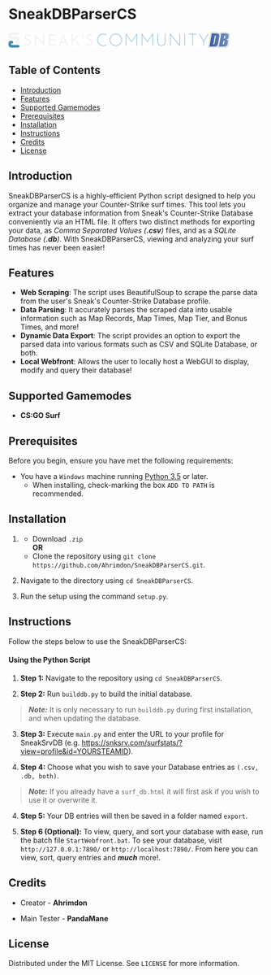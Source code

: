 # SneakDBParserCS

![image](assets/SneaksCommunity.png)

## Table of Contents

- [Introduction](#introduction)
- [Features](#features)
- [Supported Gamemodes](#supported-gamemodes)
- [Prerequisites](#prerequisites)
- [Installation](#installation)
- [Instructions](#instructions)
- [Credits](#credits)
- [License](#license)

## Introduction
SneakDBParserCS is a highly-efficient Python script designed to help you organize and manage your Counter-Strike surf times. This tool lets you extract your database information from Sneak's Counter-Strike Database conveniently via an HTML file. It offers two distinct methods for exporting your data, as *Comma Separated Values (**.csv**)* files, and as a *SQLite Database (**.db**)*. With SneakDBParserCS, viewing and analyzing your surf times has never been easier!

## Features
- **Web Scraping**: The script uses BeautifulSoup to scrape the parse data from the user's Sneak's Counter-Strike Database profile.
- **Data Parsing**: It accurately parses the scraped data into usable information such as Map Records, Map Times, Map Tier, and Bonus Times, and more!
- **Dynamic Data Export**: The script provides an option to export the parsed data into various formats such as CSV and SQLite Database, or both. 
- **Local Webfront**: Allows the user to locally host a WebGUI to display, modify and query their database!

## Supported Gamemodes
- **CS:GO Surf**

## Prerequisites
Before you begin, ensure you have met the following requirements:
* You have a `Windows` machine running [Python 3.5](https://www.python.org/downloads/) or later.
  * When installing, check-marking the box `ADD TO PATH` is recommended.

## Installation
1. * Download `.zip`
     <br>
     **OR**
     <br>
   * Clone the repository using `git clone https://github.com/Ahrimdon/SneakDBParserCS.git`.

2. Navigate to the directory using `cd SneakDBParserCS`.

3. Run the setup using the command `setup.py`.

## Instructions
Follow the steps below to use the SneakDBParserCS:

#### **Using the Python Script**
1. **Step 1:** Navigate to the repository using `cd SneakDBParserCS`.

2. **Step 2:** Run `builddb.py` to build the initial database.

> ***Note:*** It is only necessary to run `builddb.py` during first installation, and when updating the database.

3. **Step 3:** Execute `main.py` and enter the URL to your profile for SneakSrvDB (e.g. https://snksrv.com/surfstats/?view=profile&id=YOURSTEAMID).

4. **Step 4:** Choose what you wish to save your Database entries as `(.csv, .db, both)`.

> ***Note:*** If you already have a `surf_db.html` it will first ask if you wish to use it or overwrite it.

4. **Step 5:** Your DB entries will then be saved in a folder named `export`.

5. **Step 6 (Optional):** To view, query, and sort your database with ease, run the batch file `StartWebfront.bat`. To see your database, visit `http://127.0.0.1:7890/` or `http://localhost:7890/`. From here you can view, sort, query entries and ***much*** more!.

## Credits
- Creator - **Ahrimdon**

- Main Tester - **PandaMane**

## License
Distributed under the MIT License. See `LICENSE` for more information.